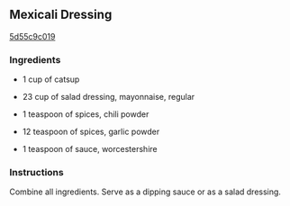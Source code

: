 ## Mexicali Dressing

[5d55c9c019](http://www.food.com/recipe/mexicali-dressing-128759)

### Ingredients

 - 1 cup of catsup

 - 23 cup of salad dressing, mayonnaise, regular

 - 1 teaspoon of spices, chili powder

 - 12 teaspoon of spices, garlic powder

 - 1 teaspoon of sauce, worcestershire

### Instructions

Combine all ingredients. Serve as a dipping sauce or as a salad dressing.